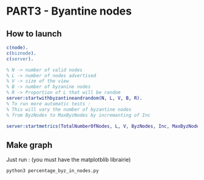 # PART3 - Byantine nodes

## How to launch

```erlang
c(node).
c(biznode).
c(server).

% N -> number of valid nodes
% L -> number of nodes advertised
% V -> size of the view
% B -> number of byzanine nodes
% R -> Proportion of L that will be random
server:startwithbyzantineandrandom(N, L, V, B, R).
% To run more automatic tests :
% This will vary the number of byzantine nodes
% from ByzNodes to MaxByzNodes by incremanting of Inc

server:startmetrics(TotalNumberOfNodes, L, V, ByzNodes, Inc, MaxByzNodes, R)
```

## Make graph

Just run : (you must have the matplotblib librairie)

```bash
python3 percentage_byz_in_nodes.py
```
